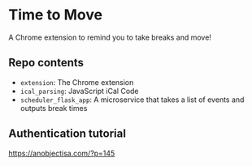 # Time to Move

A Chrome extension to remind you to take breaks and move!

## Repo contents

- `extension`: The Chrome extension
- `ical_parsing`: JavaScript iCal Code
- `scheduler_flask_app`: A microservice that takes a list of events and outputs break times

## Authentication tutorial

<https://anobjectisa.com/?p=145>

